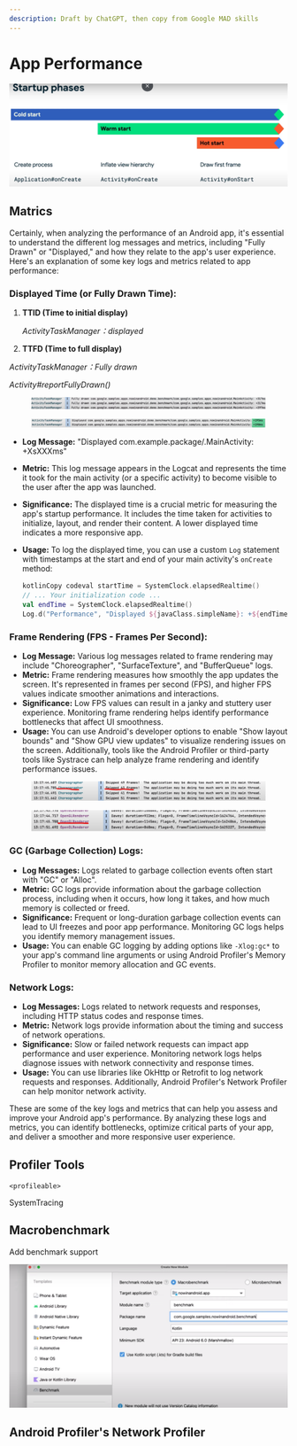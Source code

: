 ```yaml
---
description: Draft by ChatGPT, then copy from Google MAD skills
---
```


# App Performance

![](<../.gitbook/assets/image (5) (1).png>)

## Matrics

Certainly, when analyzing the performance of an Android app, it's essential to understand the different log messages and metrics, including "Fully Drawn" or "Displayed," and how they relate to the app's user experience. Here's an explanation of some key logs and metrics related to app performance:



### **Displayed Time (or Fully Drawn Time):**

1.  **TTID (Time to initial display)**

    _ActivityTaskManager：displayed_
2. **TTFD (Time to full display)**

_ActivityTaskManager：Fully drawn_

_Activity#reportFullyDrawn()_



<figure><img src="../.gitbook/assets/image (3).png" alt=""><figcaption></figcaption></figure>

<figure><img src="../.gitbook/assets/image (2).png" alt=""><figcaption></figcaption></figure>

* **Log Message:** "Displayed com.example.package/.MainActivity: +XsXXXms"
* **Metric:** This log message appears in the Logcat and represents the time it took for the main activity (or a specific activity) to become visible to the user after the app was launched.
* **Significance:** The displayed time is a crucial metric for measuring the app's startup performance. It includes the time taken for activities to initialize, layout, and render their content. A lower displayed time indicates a more responsive app.
*   **Usage:** To log the displayed time, you can use a custom `Log` statement with timestamps at the start and end of your main activity's `onCreate` method:

    ```kotlin
    kotlinCopy codeval startTime = SystemClock.elapsedRealtime()
    // ... Your initialization code ...
    val endTime = SystemClock.elapsedRealtime()
    Log.d("Performance", "Displayed ${javaClass.simpleName}: +${endTime - startTime}ms")
    ```

### **Frame Rendering (FPS - Frames Per Second):**

* **Log Message:** Various log messages related to frame rendering may include "Choreographer", "SurfaceTexture", and "BufferQueue" logs.
* **Metric:** Frame rendering measures how smoothly the app updates the screen. It's represented in frames per second (FPS), and higher FPS values indicate smoother animations and interactions.
* **Significance:** Low FPS values can result in a janky and stuttery user experience. Monitoring frame rendering helps identify performance bottlenecks that affect UI smoothness.
* **Usage:** You can use Android's developer options to enable "Show layout bounds" and "Show GPU view updates" to visualize rendering issues on the screen. Additionally, tools like the Android Profiler or third-party tools like Systrace can help analyze frame rendering and identify performance issues.



<figure><img src="../.gitbook/assets/image (1).png" alt=""><figcaption></figcaption></figure>

<figure><img src="../.gitbook/assets/image (1) (1).png" alt=""><figcaption></figcaption></figure>

### **GC (Garbage Collection) Logs:**

* **Log Messages:** Logs related to garbage collection events often start with "GC" or "Alloc".
* **Metric:** GC logs provide information about the garbage collection process, including when it occurs, how long it takes, and how much memory is collected or freed.
* **Significance:** Frequent or long-duration garbage collection events can lead to UI freezes and poor app performance. Monitoring GC logs helps you identify memory management issues.
* **Usage:** You can enable GC logging by adding options like `-Xlog:gc*` to your app's command line arguments or using Android Profiler's Memory Profiler to monitor memory allocation and GC events.

### **Network Logs:**

* **Log Messages:** Logs related to network requests and responses, including HTTP status codes and response times.
* **Metric:** Network logs provide information about the timing and success of network operations.
* **Significance:** Slow or failed network requests can impact app performance and user experience. Monitoring network logs helps diagnose issues with network connectivity and response times.
* **Usage:** You can use libraries like OkHttp or Retrofit to log network requests and responses. Additionally, Android Profiler's Network Profiler can help monitor network activity.

These are some of the key logs and metrics that can help you assess and improve your Android app's performance. By analyzing these logs and metrics, you can identify bottlenecks, optimize critical parts of your app, and deliver a smoother and more responsive user experience.

## Profiler Tools

```
<profileable>
```

SystemTracing

## Macrobenchmark

Add benchmark support

![](<../.gitbook/assets/image (4).png>)



## Android Profiler's Network Profiler
